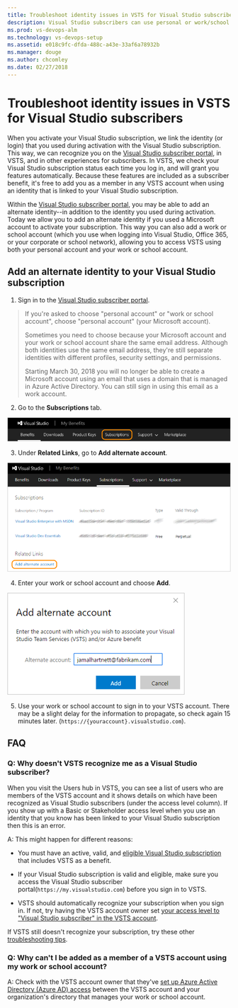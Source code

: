 ```yaml
---
title: Troubleshoot identity issues in VSTS for Visual Studio subscribers
description: Visual Studio subscribers can use personal or work/school identities in VSTS
ms.prod: vs-devops-alm
ms.technology: vs-devops-setup
ms.assetid: e018c9fc-dfda-488c-a43e-33af6a78932b
ms.manager: douge
ms.author: chcomley
ms.date: 02/27/2018
---
```

# Troubleshoot identity issues in VSTS for Visual Studio subscribers

When you activate your Visual Studio subscription, we link the identity (or login) that you used during activation with the Visual Studio subscription. This way,
we can recognize you on the [Visual Studio subscriber portal](https://my.visualstudio.com), in VSTS, and in other experiences for subscribers.
In VSTS, we check your Visual Studio subscription status each time you log in, and will grant you features automatically. Because these features are included
as a subscriber benefit, it's free to add you as a member in any VSTS account when using an identity that is linked to your Visual Studio subscription.

Within the [Visual Studio subscriber portal](https://my.visualstudio.com), you may be able to add an alternate identity--in addition to the identity you used during
activation. Today we allow you to add an alternate identity if you used a Microsoft account to activate your subscription. This way you can also add a
work or school account (which you use when logging into Visual Studio, Office 365, or your corporate or school network), allowing you to access VSTS using both
your personal account and your work or school account.

## Add an alternate identity to your Visual Studio subscription

1. Sign in to the [Visual Studio subscriber portal](https://my.visualstudio.com).

  > If you're asked to choose "personal account"
  > or "work or school account", choose "personal account" (your Microsoft account).
  >
  > Sometimes you need to choose because your Microsoft account and your work or school
  > account share the same email address. Although both identities use the same email address,
  > they're still separate identities with different profiles, security settings, and permissions.
  >
  > Starting March 30, 2018 you will no longer be able to create a Microsoft account using an email
  > that uses a domain that is managed in Azure Active Directory. You can still sign in using this
  > email as a work account.

2. Go to the **Subscriptions** tab.

  ![Choose Subscriptions](_img/link-msdn-subscription/choose-subscriptions-my-visual-studio-com-portal.png)

3. Under **Related Links**, go to **Add alternate account**.

  ![Under Related Links, go to Add alternate account](_img/link-msdn-subscription/add-alternate-account-my-visual-studio-com-portal.png)

4. Enter your work or school account and choose **Add**.

  ![Enter your work or school account](_img/link-msdn-subscription/enter-alternate-account-my-visual-studio-com-portal.png)

5. Use your work or school account to sign in to your VSTS account. 
There may be a slight delay for the information to propagate, so check again 15 minutes later.   (```https://{youraccount}.visualstudio.com```).

## FAQ

### Q:  Why doesn't VSTS recognize me as a Visual Studio subscriber?

When you visit the Users hub in VSTS, you can see a list of users who are members of the VSTS account and it shows details on which have been
recognized as Visual Studio subscribers (under the access level column). If you show up with a Basic or Stakeholder access level when you use an
identity that you know has been linked to your Visual Studio subscription then this is an error.

A: This might happen for different reasons:

* You must have an active, valid, and [eligible Visual Studio subscription](../accounts/faq-add-delete-users.md#EligibleMSDNSubscriptions) that includes VSTS as a benefit.

* If your Visual Studio subscription is valid and eligible, make sure you access the Visual Studio subscriber portal(```https://my.visualstudio.com```) before you sign in to VSTS.

* VSTS should automatically recognize your subscription when you sign in. If not, try having the VSTS account owner set [your access level to "Visual Studio subscriber" in the VSTS account](../accounts/add-account-users-assign-access-levels.md).

If VSTS still doesn't recognize your subscription, try these other
[troubleshooting tips](http://blogs.msdn.com/b/visualstudioalm/archive/2014/03/19/visual-studio-online-best-practices-troubleshooting-issues-with-the-quot-eligible-msdn-subscriber-license-type.aspx).

### Q:  Why can't I be added as a member of a VSTS account using my work or school account?

A:  Check with the VSTS account owner that they've
[set up Azure Active Directory (Azure AD) access](../accounts/access-with-azure-ad.md)
between the VSTS account and your organization's
directory that manages your work or school account.
